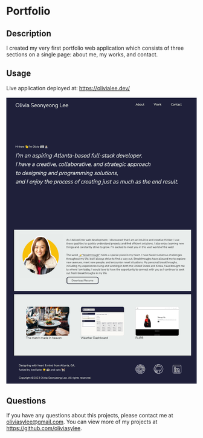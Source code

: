# Portfolio

## Description
I created my very first portfolio web application which consists of three sections on a single page: about me, my works, and contact. 

## Usage
Live application deployed at: https://olivialee.dev/ <br><br>
[![portfolio-screenshot](assets/images/portfolio-preview.png)](https://olivialee.dev/)

## Questions
If you have any questions about this projects, please contact me at oliviasylee@gmail.com. You can view more of my projects at https://github.com/oliviasylee.

